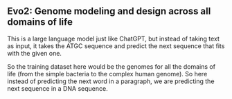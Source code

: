 ## Evo2: Genome modeling and design across all domains of life
This is a large language model just like ChatGPT, but instead of taking text as input, it takes the ATGC sequence and predict the next sequence that fits with the given one.

So the training dataset here would be the genomes for all the domains of life (from the simple bacteria to the complex human genome). So here instead of predicting the next word in a paragraph, we are predicting the next sequence in a DNA sequence.

